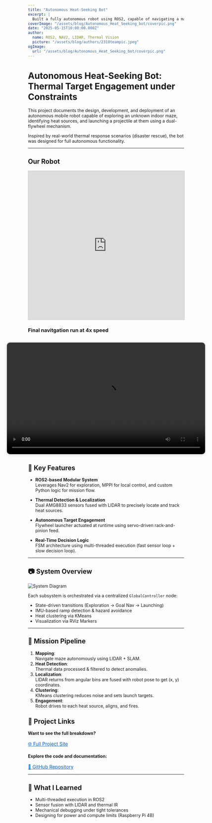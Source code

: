 ```yaml
---
title: "Autonomous Heat-Seeking Bot"
excerpt: |
  Built a fully autonomous robot using ROS2, capable of navigating a maze, detecting thermal sources, and launching projectiles. The system integrated pathfinding and heatsensing together with mechanical flywheels.
coverImage: "/assets/blog/Autonomous_Heat_Seeking_bot/coverpic.png"
date: "2025-05-15T10:00:00.000Z"
author:
  name: ROS2, NAV2, LIDAR, Thermal Vision
  picture: "/assets/blog/authors/2310teampic.jpeg"
ogImage:
  url: "/assets/blog/Autonomous_Heat_Seeking_bot/coverpic.png"
---
```


# **Autonomous Heat-Seeking Bot: Thermal Target Engagement under Constraints**

This project documents the design, development, and deployment of an autonomous mobile robot capable of exploring an unknown indoor maze, identifying heat sources, and launching a projectile at them using a dual-flywheel mechanism.

Inspired by real-world thermal response scenarios (disaster rescue), the bot was designed for full autonomous functionality.

---

## Our Robot

<div style="text-align:center;">
  <iframe 
      width="100%" 
      height="480" 
      style="border:1px solid #cccccc;" 
      src="https://3dviewer.net/embed.html#model=https://raw.githubusercontent.com/Hong-yiii/CDE2310_System_Design/main/CAD/turtlebot%20with%20launcher.STL$camera=93.42291,-333.17682,179.88174,93.73459,187.34505,-94.63919,0.00000,1.00000,0.00000,45.00000$projectionmode=perspective$envsettings=fishermans_bastion,off$backgroundcolor=255,255,255,255$defaultcolor=200,200,200$defaultlinecolor=100,100,100$edgesettings=off,0,0,0,1">
  </iframe>
</div>

### Final navitgation run at 4x speed
<div style="display: flex; justify-content: center; margin: 2em 0;">
  <video width="640" height="360" controls style="border: 2px solid #ddd; border-radius: 12px; box-shadow: 0 2px 8px rgba(0,0,0,0.1);">
    <source src="/assets/blog/Autonomous_Heat_Seeking_bot/Final_run.mp4" type="video/mp4">
    Your browser does not support the video tag.
  </video>
</div>



## 🔧 **Key Features**

- **ROS2-based Modular System**  
  Leverages Nav2 for exploration, MPPI for local control, and custom Python logic for mission flow.

- **Thermal Detection & Localization**  
  Dual AMG8833 sensors fused with LIDAR to precisely locate and track heat sources.

- **Autonomous Target Engagement**  
  Flywheel launcher actuated at runtime using servo-driven rack-and-pinion feed.

- **Real-Time Decision Logic**  
  FSM architecture using multi-threaded execution (fast sensor loop + slow decision loop).

---

## 📷 **System Overview**

![System Diagram](/assets/images/general_system/System_Diagram_2310.drawio.png)

Each subsystem is orchestrated via a centralized `GlobalController` node:

- State-driven transitions (Exploration → Goal Nav → Launching)
- IMU-based ramp detection & hazard avoidance
- Heat clustering via KMeans
- Visualization via RViz Markers

---

## 🚀 **Mission Pipeline**

1. **Mapping**:  
   Navigate maze autonomously using LIDAR + SLAM.  
2. **Heat Detection**:  
   Thermal data processed & filtered to detect anomalies.  
3. **Localization**:  
   LIDAR returns from angular bins are fused with robot pose to get (x, y) coordinates.  
4. **Clustering**:  
   KMeans clustering reduces noise and sets launch targets.  
5. **Engagement**:  
   Robot drives to each heat source, aligns, and fires.


## 📎 **Project Links**

<div style="margin-bottom: 1.5em;">
  <strong>Want to see the full breakdown?</strong><br>
  <br>
  <a href="https://hong-yiii.github.io/CDE2310_System_Design/" 
     target="_blank" 
     rel="noopener noreferrer" 
     style="color: #0066cc; text-decoration: underline; font-size: 1.1em;">
    🌐 Full Project Site
  </a>
</div>

<div>
  <strong>Explore the code and documentation:</strong><br>
  <br>
  <a href="https://github.com/Hong-yiii/CDE2310_System_Design" 
     target="_blank" 
     rel="noopener noreferrer" 
     style="color: #0066cc; text-decoration: underline; font-size: 1.1em;">
    🔗 GitHub Repository
  </a>
</div>

---

## 🧠 **What I Learned**

- Multi-threaded execution in ROS2
- Sensor fusion with LIDAR and thermal IR
- Mechanical debugging under tight tolerances
- Designing for power and compute limits (Raspberry Pi 4B)
